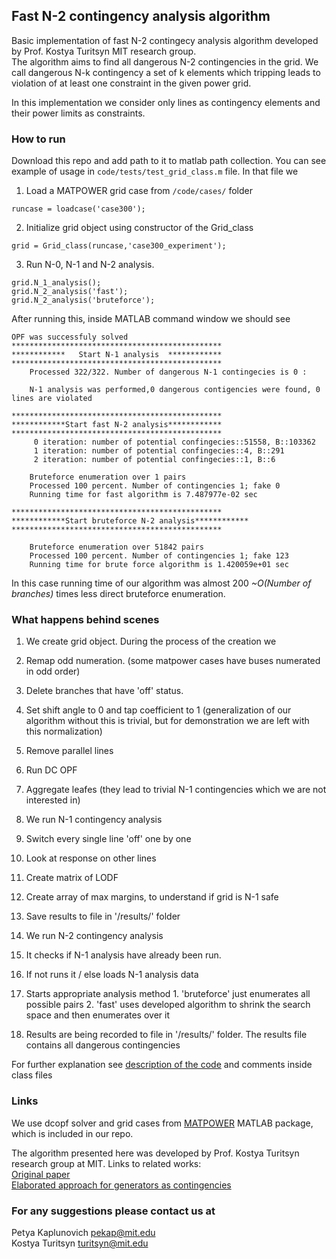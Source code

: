 ## Fast N-2 contingency analysis algorithm

Basic implementation of fast N-2 contingecy analysis algorithm developed by Prof. Kostya Turitsyn MIT research group.  
The algorithm aims to find all dangerous N-2 contingencies in the grid. 
We call dangerous N-k contingency a set of k elements which tripping leads to violation of at least one constraint in 
the given power grid. 

In this implementation we consider only lines as contingency elements and their power limits as constraints.

### How to run
Download this repo and add path to it to matlab path collection. 
You can see example of usage in `code/tests/test_grid_class.m` file. In that file we

1. Load a MATPOWER grid case from `/code/cases/` folder
  
  ```
  runcase = loadcase('case300');
  ```
2. Initialize grid object using constructor of the Grid_class
  
  ```
  grid = Grid_class(runcase,'case300_experiment');
  ```

3. Run N-0, N-1 and N-2 analysis. 

  ```
  grid.N_1_analysis();
  grid.N_2_analysis('fast');
  grid.N_2_analysis('bruteforce');
  ```

After running this, inside MATLAB command window we should see

```
OPF was successfuly solved
***********************************************
************   Start N-1 analysis  ************
***********************************************
	Processed 322/322. Number of dangerous N-1 contingecies is 0 : 

	N-1 analysis was performed,0 dangerous contigencies were found, 0 lines are violated 

***********************************************
************Start fast N-2 analysis************
***********************************************
	 0 iteration: number of potential confingecies::51558, B::103362
	 1 iteration: number of potential confingecies::4, B::291
	 2 iteration: number of potential confingecies::1, B::6

	Bruteforce enumeration over 1 pairs 
	Processed 100 percent. Number of contingencies 1; fake 0
	Running time for fast algorithm is 7.487977e-02 sec 

***********************************************
************Start bruteforce N-2 analysis************
***********************************************

	Bruteforce enumeration over 51842 pairs 
	Processed 100 percent. Number of contingencies 1; fake 123
	Running time for brute force algorithm is 1.420059e+01 sec 
```

In this case running time of our algorithm was almost 200 _~O(Number of branches)_ times less direct bruteforce enumeration.

### What happens behind scenes

1. We create grid object. During the process of the creation we
  1. Remap odd numeration. (some matpower cases have buses numerated in odd order)
  2. Delete branches that have 'off' status.
  3. Set shift angle to 0 and tap coefficient to 1 (generalization of our algorithm without this is trivial, but for demonstration we are left with this normalization)
  4. Remove parallel lines
  5. Run DC OPF
  6. Aggregate leafes (they lead to trivial N-1 contingencies which we are not interested in)

2. We run N-1 contingency analysis
  1. Switch every single line 'off' one by one
  2. Look at response on other lines
  3. Create matrix of LODF
  4. Create array of max margins, to understand if grid is N-1 safe
  5. Save results to file in '/results/' folder

3. We run N-2 contingency analysis
  1. It checks if N-1 analysis have already been run.
  2. If not runs it / else loads N-1 analysis data
  3. Starts appropriate analysis method
    1. 'bruteforce' just enumerates all possible pairs
    2. 'fast' uses developed algorithm to shrink the search space and then enumerates over it
  4. Results are being recorded to file in '/results/' folder. The results file contains all dangerous contingencies 

For further explanation see [description of the code](https://github.com/pekap/N_2_contingency_analysis/tree/master/code) and comments inside class files

### Links

We use dcopf solver and grid cases from [MATPOWER](http://www.pserc.cornell.edu/matpower/) MATLAB package, which is included in our repo.
  
The algorithm presented here was developed by Prof. Kostya Turitsyn research group at MIT. Links to related works:  
[Original paper](http://arxiv.org/pdf/1211.0728.pdf)  
[Elaborated approach for generators as contingencies](http://arxiv.org/pdf/1303.3938.pdf)

### For any suggestions please contact us at

Petya Kaplunovich pekap@mit.edu  
Kostya Turitsyn   turitsyn@mit.edu

